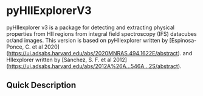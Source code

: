 # pyHIIExplorerV3

pyHIIexplorer v3 is a package for detecting and extracting physical properties from HII regions from integral field spectroscopy (IFS) datacubes or/and images. This version is based on pyHIIexplorer written by [Espinosa-Ponce, C. et al 2020] (https://ui.adsabs.harvard.edu/abs/2020MNRAS.494.1622E/abstract). and HIIexplorer written by [Sánchez, S. F. et al 2012] (https://ui.adsabs.harvard.edu/abs/2012A%26A...546A...2S/abstract).


## Quick Description



